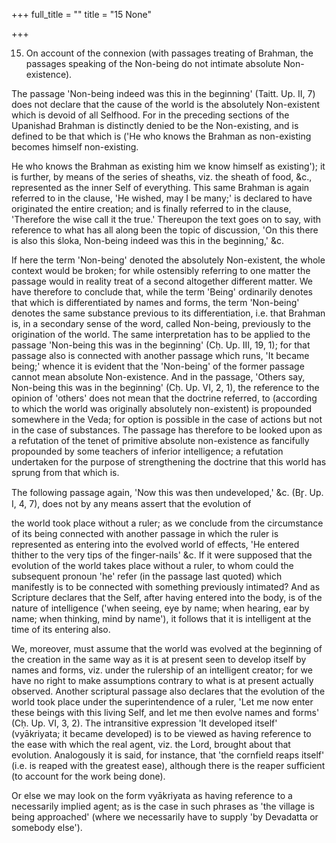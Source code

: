 +++
full_title = ""
title = "15 None"

+++


15. On account of the connexion (with passages treating of Brahman, the passages speaking of the Non-being do not intimate absolute Non-existence).

The passage 'Non-being indeed was this in the beginning' (Taitt. Up. II, 7) does not declare that the cause of the world is the absolutely Non-existent which is devoid of all Selfhood. For in the preceding sections of the Upanishad Brahman is distinctly denied to be the Non-existing, and is defined to be that which is ('He who knows the Brahman as non-existing becomes himself non-existing.

 He who knows the Brahman as existing him we know himself as existing'); it is further, by means of the series of sheaths, viz. the sheath of food, &c., represented as the inner Self of everything. This same Brahman is again referred to in the clause, 'He wished, may I be many;' is declared to have originated the entire creation; and is finally referred to in the clause, 'Therefore the wise call it the true.' Thereupon the text goes on to say, with reference to what has all along been the topic of discussion, 'On this there is also this śloka, Non-being indeed was this in the beginning,' &c.

If here the term 'Non-being' denoted the absolutely Non-existent, the whole context would be broken; for while ostensibly referring to one matter the passage would in reality treat of a second altogether different matter. We have therefore to conclude that, while the term 'Being' ordinarily denotes that which is differentiated by names and forms, the term 'Non-being' denotes the same substance previous to its differentiation, i.e. that Brahman is, in a secondary sense of the word, called Non-being, previously to the origination of the world. The same interpretation has to be applied to the passage 'Non-being this was in the beginning' (Cḥ. Up. III, 19, 1); for that passage also is connected with another passage which runs, 'It became being;' whence it is evident that the 'Non-being' of the former passage cannot mean absolute Non-existence. And in the passage, 'Others say, Non-being this was in the beginning' (Cḥ. Up. VI, 2, 1), the reference to the opinion of 'others' does not mean that the doctrine referred, to (according to which the world was originally absolutely non-existent) is propounded somewhere in the Veda; for option is possible in the case of actions but not in the case of substances. The passage has therefore to be looked upon as a refutation of the tenet of primitive absolute non-existence as fancifully propounded by some teachers of inferior intelligence; a refutation undertaken for the purpose of strengthening the doctrine that this world has sprung from that which is.

The following passage again, 'Now this was then undeveloped,' &c. (Br̥. Up. I, 4, 7), does not by any means assert that the evolution of

the world took place without a ruler; as we conclude from the circumstance of its being connected with another passage in which the ruler is represented as entering into the evolved world of effects, 'He entered thither to the very tips of the finger-nails' &c. If it were supposed that the evolution of the world takes place without a ruler, to whom could the subsequent pronoun 'he' refer (in the passage last quoted) which manifestly is to be connected with something previously intimated? And as Scripture declares that the Self, after having entered into the body, is of the nature of intelligence ('when seeing, eye by name; when hearing, ear by name; when thinking, mind by name'), it follows that it is intelligent at the time of its entering also.

We, moreover, must assume that the world was evolved at the beginning of the creation in the same way as it is at present seen to develop itself by names and forms, viz. under the rulership of an intelligent creator; for we have no right to make assumptions contrary to what is at present actually observed. Another scriptural passage also declares that the evolution of the world took place under the superintendence of a ruler, 'Let me now enter these beings with this living Self, and let me then evolve names and forms' (Cḥ. Up. VI, 3, 2). The intransitive expression 'It developed itself' (vyākriyata; it became developed) is to be viewed as having reference to the ease with which the real agent, viz. the Lord, brought about that evolution. Analogously it is said, for instance, that 'the cornfield reaps itself' (i.e. is reaped with the greatest ease), although there is the reaper sufficient (to account for the work being done).

Or else we may look on the form vyākriyata as having reference to a necessarily implied agent; as is the case in such phrases as 'the village is being approached' (where we necessarily have to supply 'by Devadatta or somebody else').

